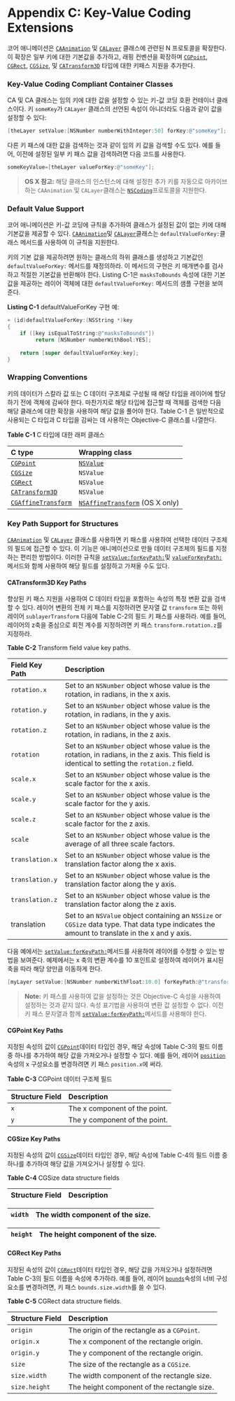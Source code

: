 # Appendix C: Key-Value Coding Extensions

코어 애니메이션은 [`CAAnimation`](https://developer.apple.com/documentation/quartzcore/caanimation) 및 [`CALayer`](https://developer.apple.com/documentation/quartzcore/calayer) 클래스에 관련된 N 프로토콜을 확장한다. 이 확장은 일부 키에 대한 기본값을 추가하고, 래핑 컨벤션을 확장하며 [`CGPoint`](https://developer.apple.com/documentation/coregraphics/cgpoint), [`CGRect`](https://developer.apple.com/documentation/coregraphics/cgrect), [`CGSize`](https://developer.apple.com/documentation/coregraphics/cgsize), 및 [`CATransform3D`](https://developer.apple.com/documentation/quartzcore/catransform3d) 타입에 대한 키패스 지원을 추가한다.

### Key-Value Coding Compliant Container Classes

CA 및 CA 클래스는 임의 키에 대한 값을 설정할 수 있는 키-값 코딩 호환 컨테이너 클래스이다. 키 `someKey`가 `CALayer` 클래스의 선언된 속성이 아니더라도 다음과 같이 값을 설정할 수 있다:

```objectivec
[theLayer setValue:[NSNumber numberWithInteger:50] forKey:@"someKey"];
```

다른 키 패스에 대한 값을 검색하는 것과 같이 임의 키 값을 검색할 수도 있다. 예를 들어, 이전에 설정된 일부 키 패스 값을 검색하려면 다음 코드를 사용한다.

```objectivec
someKeyValue=[theLayer valueForKey:@"someKey"];
```

> **OS X 참고:** 해당 클래스의 인스턴스에 대해 설정한 추가 키를 자동으로 아카이브하는 `CAAnimation` 및 `CALayer`클래스는 [`NSCoding`](https://developer.apple.com/library/archive/documentation/LegacyTechnologies/WebObjects/WebObjects_3.5/Reference/Frameworks/ObjC/Foundation/Protocols/NSCoding/Description.html#//apple_ref/occ/intf/NSCoding)프로토콜을 지원한다.

### Default Value Support

코어 애니메이션은 키-값 코딩에 규칙을 추가하여 클래스가 설정된 값이 없는 키에 대해 기본값을 제공할 수 있다. [`CAAnimation`](https://developer.apple.com/documentation/quartzcore/caanimation)및 [`CALayer`](https://developer.apple.com/documentation/quartzcore/calayer)클래스는 `defaultValueForKey:`클래스 메서드를 사용하여 이 규칙을 지원한다.

키의 기본 값을 제공하려면 원하는 클래스의 하위 클래스를 생성하고 기본값인 `defaultValueForKey:` 메서드를 재정의하라. 이 메서드의 구현은 키 매개변수를 검사하고 적절한 기본값을 반환해야 한다. Listing C-1은 `masksToBounds` 속성에 대한 기본값을 제공하는 레이어 객체에 대한 `defaultValueForKey:` 메서드의 샘플 구현을 보여준다.

**Listing C-1** defaultValueForKey 구현 예:

```objectivec
+ (id)defaultValueForKey:(NSString *)key
{
    if ([key isEqualToString:@"masksToBounds"])
         return [NSNumber numberWithBool:YES];
 
    return [super defaultValueForKey:key];
}
```

### Wrapping Conventions

키의 데이터가 스칼라 값 또는 C 데이터 구조체로 구성될 때 해당 타입을 레이어에 할당하기 전에 객체에 감싸야 한다. 마찬가지로 해당 타입에 접근할 때 객체를 검색한 다음 해당 클래스에 대한 확장을 사용하여 해당 값을 풀어야 한다. Table C-1 은 일반적으로 사용되는 C 타입과 C 타입을 감싸는 데 사용하는 Objective-C 클래스를 나열한다.

**Table C-1** C 타입에 대한 래퍼 클래스

| C type | Wrapping class |
| :--- | :--- |
| [`CGPoint`](https://developer.apple.com/documentation/coregraphics/cgpoint) | [`NSValue`](https://developer.apple.com/library/archive/documentation/LegacyTechnologies/WebObjects/WebObjects_3.5/Reference/Frameworks/ObjC/Foundation/Classes/NSValue/Description.html#//apple_ref/occ/cl/NSValue) |
| [`CGSize`](https://developer.apple.com/documentation/coregraphics/cgsize) | `NSValue` |
| [`CGRect`](https://developer.apple.com/documentation/coregraphics/cgrect) | `NSValue` |
| [`CATransform3D`](https://developer.apple.com/documentation/quartzcore/catransform3d) | `NSValue` |
| [`CGAffineTransform`](https://developer.apple.com/documentation/coregraphics/cgaffinetransform) | [`NSAffineTransform`](https://developer.apple.com/documentation/foundation/nsaffinetransform) \(OS X only\) |

### Key Path Support for Structures

[`CAAnimation`](https://developer.apple.com/documentation/quartzcore/caanimation) 및 [`CALayer`](https://developer.apple.com/documentation/quartzcore/calayer) 클래스를 사용하면 키 패스를 사용하여 선택한 데이터 구조체의 필드에 접근할 수 있다. 이 기능은 애니메이션으로 만들 데이터 구조체의 필드를 지정하는 편리한 방법이다. 이러한 규칙을 [`setValue:forKeyPath:`](https://developer.apple.com/documentation/objectivec/nsobject/1418139-setvalue)및 [`valueForKeyPath:`](https://developer.apple.com/library/archive/documentation/LegacyTechnologies/WebObjects/WebObjects_3.5/Reference/Frameworks/ObjC/EOF/EOControl/Classes/NSObjectAdditions/Description.html#//apple_ref/occ/instm/NSObject/valueForKeyPath:)메서드와 함께 사용하여 해당 필드를 설정하고 가져올 수도 있다.

#### CATransform3D Key Paths

향상된 키 패스 지원을 사용하여 C 데이터 타입을 포함하는 속성의 특정 변환 값을 검색할 수 있다. 레이어 변환의 전체 키 패스를 지정하려면 문자열 값 `transform` 또는 하위 레이어 `sublayerTransform` 다음에 Table C-2의 필드 키 패스를 사용하라. 예를 들어, 레이어의 z축을 중심으로 회전 계수를 지정하려면 키 패스 `transform.rotation.z`를 지정하라.

**Table C-2** Transform field value key paths.

| Field Key Path | Description |
| :--- | :--- |
| `rotation.x` | Set to an `NSNumber` object whose value is the rotation, in radians, in the x axis. |
| `rotation.y` | Set to an `NSNumber` object whose value is the rotation, in radians, in the y axis. |
| `rotation.z` | Set to an `NSNumber` object whose value is the rotation, in radians, in the z axis. |
| `rotation` | Set to an `NSNumber` object whose value is the rotation, in radians, in the z axis. This field is identical to setting the `rotation.z` field. |
| `scale.x` | Set to an `NSNumber` object whose value is the scale factor for the x axis. |
| `scale.y` | Set to an `NSNumber` object whose value is the scale factor for the y axis. |
| `scale.z` | Set to an `NSNumber` object whose value is the scale factor for the z axis. |
| `scale` | Set to an `NSNumber` object whose value is the average of all three scale factors. |
| `translation.x` | Set to an `NSNumber` object whose value is the translation factor along the x axis. |
| `translation.y` | Set to an `NSNumber` object whose value is the translation factor along the y axis. |
| `translation.z` | Set to an `NSNumber` object whose value is the translation factor along the z axis. |
| translation | Set to an `NSValue` object containing an `NSSize` or `CGSize` data type. That data type indicates the amount to translate in the x and y axis. |

다음 예에서는 [`setValue:forKeyPath:`](https://developer.apple.com/documentation/objectivec/nsobject/1418139-setvalue)메서드를 사용하여 레이어를 수정할 수 있는 방법을 보여준다. 예제에서는 x 축의 변환 계수를 10 포인트로 설정하여 레이어가 표시된 축을 따라 해당 양만큼 이동하게 한다.

```objectivec
[myLayer setValue:[NSNumber numberWithFloat:10.0] forKeyPath:@"transform.translation.x"];
```

> **Note:** 키 패스를 사용하여 값을 설정하는 것은 Objective-C 속성을 사용하여 설정하는 것과 같지 않다. 속성 표기법을 사용하여 변환 값 설정할 수 없다. 이전 키 패스 문자열과 함께 [`setValue:forKeyPath:`](https://developer.apple.com/documentation/objectivec/nsobject/1418139-setvalue)메서드를 사용해야 한다.

#### CGPoint Key Paths

지정된 속성의 값이 [`CGPoint`](https://developer.apple.com/documentation/coregraphics/cgpoint)데이터 타입인 경우, 해당 속성에 Table C-3의 필드 이름 중 하나를 추가하여 해당 값을 가져오거나 설정할 수 있다. 예를 들어, 레이어 [`position`](https://developer.apple.com/documentation/quartzcore/calayer/1410791-position) 속성의 x 구성요소를 변경하려면 키 패스 `position.x`에 써라.

**Table C-3** CGPoint 데이터 구조체 필드

| Structure Field | Description |
| :--- | :--- |
| `x` | The x component of the point. |
| `y` | The y component of the point. |

#### CGSize Key Paths

지정된 속성의 값이 [`CGSize`](https://developer.apple.com/documentation/coregraphics/cgsize)데이터 타입인 경우, 해당 속성에 Table C-4의 필드 이름 중 하나를 추가하여 해당 값을 가져오거나 설정할 수 있다.

**Table C-4** CGSize data structure fields

| Structure Field | Description |
| :--- | :--- |


| `width` | The width component of the size. |
| :--- | :--- |


| `height` | The height component of the size. |
| :--- | :--- |


#### CGRect Key Paths

지정된 속성의 값이 [`CGRect`](https://developer.apple.com/documentation/coregraphics/cgrect)데이터 타입인 경우, 해당 값을 가져오거나 설정하려면 Table C-3의 필드 이름을 속성에 추가하라. 예를 들어, 레이어 [`bounds`](https://developer.apple.com/documentation/quartzcore/calayer/1410915-bounds)속성의 너비 구성요소를 변경하려면, 키 패스 `bounds.size.width`를 쓸 수 있다.

**Table C-5** CGRect data structure fields.

| Structure Field | Description |
| :--- | :--- |
| `origin` | The origin of the rectangle as a `CGPoint`. |
| `origin.x` | The x component of the rectangle origin. |
| `origin.y` | The y component of the rectangle origin. |
| `size` | The size of the rectangle as a `CGSize`. |
| `size.width` | The width component of the rectangle size. |
| `size.height` | The height component of the rectangle size. |

